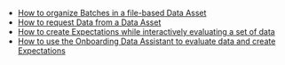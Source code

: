 - [How to organize Batches in a file-based Data Asset](/guides/connecting_to_your_data/fluent/data_assets/how_to_organize_batches_in_a_file_based_data_asset.md)
- [How to request Data from a Data Asset](/guides/connecting_to_your_data/fluent/batch_requests/how_to_request_data_from_a_data_asset.md)
- [How to create Expectations while interactively evaluating a set of data](/guides/expectations/how_to_create_and_edit_expectations_with_instant_feedback_from_a_sample_batch_of_data.md)
- [How to use the Onboarding Data Assistant to evaluate data and create Expectations](/guides/expectations/data_assistants/how_to_create_an_expectation_suite_with_the_onboarding_data_assistant.md)